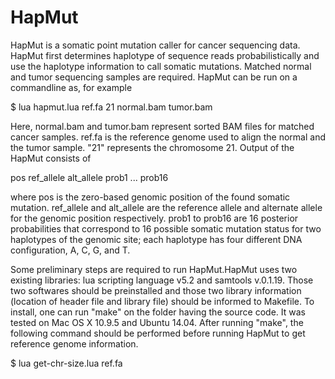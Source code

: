 # HapMut

HapMut is a somatic point mutation caller for cancer sequencing data. HapMut first determines haplotype of sequence reads probabilistically and use the haplotype information to call somatic mutations. Matched normal and tumor sequencing samples are required. HapMut can be run on a commandline as, for example
  
  $ lua hapmut.lua ref.fa 21 normal.bam tumor.bam

Here, normal.bam and tumor.bam represent sorted BAM files for matched cancer samples. ref.fa is the reference genome used to align the normal and the tumor sample. "21" represents the chromosome 21. Output of the HapMut consists of 

  pos ref_allele alt_allele prob1 ... prob16
  
where pos is the zero-based genomic position of the found somatic mutation. ref_allele and alt_allele are the reference allele and alternate allele for the genomic position respectively. prob1 to prob16 are 16 posterior probabilities that correspond to 16 possible somatic mutation status for two haplotypes of the genomic site; each haplotype has four different DNA configuration, A, C, G, and T.   

Some preliminary steps are required to run HapMut.HapMut uses two existing libraries: lua scripting language v5.2 and samtools v.0.1.19. Those two softwares should be preinstalled and those two library information (location of header file and library file) should be informed to Makefile. To install, one can run "make" on the folder having the source code. It was tested on Mac OS X 10.9.5 and Ubuntu 14.04. After running "make", the following command should be performed before running HapMut to get reference genome information.

  $ lua get-chr-size.lua ref.fa
